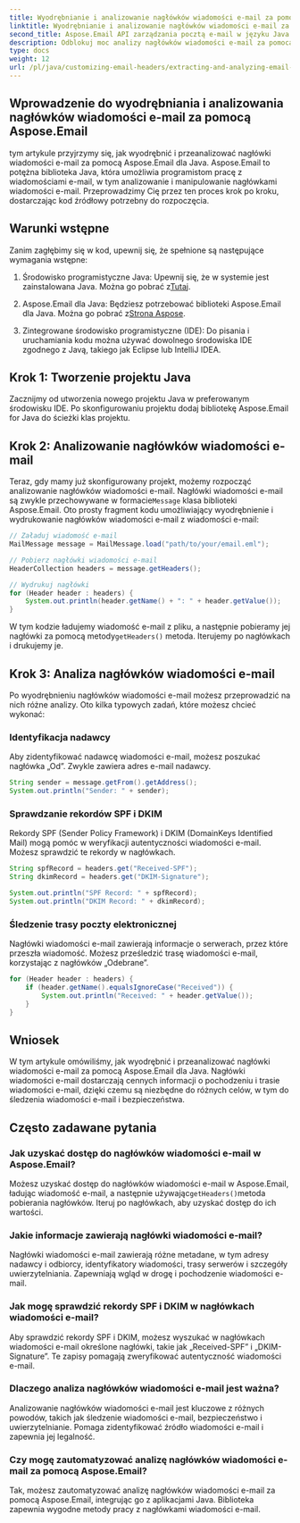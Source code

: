 ```yaml
---
title: Wyodrębnianie i analizowanie nagłówków wiadomości e-mail za pomocą Aspose.Email
linktitle: Wyodrębnianie i analizowanie nagłówków wiadomości e-mail za pomocą Aspose.Email
second_title: Aspose.Email API zarządzania pocztą e-mail w języku Java
description: Odblokuj moc analizy nagłówków wiadomości e-mail za pomocą Aspose.Email dla Java. Dowiedz się, jak wyodrębniać i analizować nagłówki wiadomości e-mail w celu lepszego śledzenia wiadomości e-mail i ich bezpieczeństwa.
type: docs
weight: 12
url: /pl/java/customizing-email-headers/extracting-and-analyzing-email-headers/
---
```


## Wprowadzenie do wyodrębniania i analizowania nagłówków wiadomości e-mail za pomocą Aspose.Email

tym artykule przyjrzymy się, jak wyodrębnić i przeanalizować nagłówki wiadomości e-mail za pomocą Aspose.Email dla Java. Aspose.Email to potężna biblioteka Java, która umożliwia programistom pracę z wiadomościami e-mail, w tym analizowanie i manipulowanie nagłówkami wiadomości e-mail. Przeprowadzimy Cię przez ten proces krok po kroku, dostarczając kod źródłowy potrzebny do rozpoczęcia.

## Warunki wstępne

Zanim zagłębimy się w kod, upewnij się, że spełnione są następujące wymagania wstępne:

1.  Środowisko programistyczne Java: Upewnij się, że w systemie jest zainstalowana Java. Można go pobrać z[Tutaj](https://www.oracle.com/java/technologies/javase-downloads.html).

2.  Aspose.Email dla Java: Będziesz potrzebować biblioteki Aspose.Email dla Java. Można go pobrać z[Strona Aspose](https://releases.aspose.com/email/java/).

3. Zintegrowane środowisko programistyczne (IDE): Do pisania i uruchamiania kodu można używać dowolnego środowiska IDE zgodnego z Javą, takiego jak Eclipse lub IntelliJ IDEA.

## Krok 1: Tworzenie projektu Java

Zacznijmy od utworzenia nowego projektu Java w preferowanym środowisku IDE. Po skonfigurowaniu projektu dodaj bibliotekę Aspose.Email for Java do ścieżki klas projektu.

## Krok 2: Analizowanie nagłówków wiadomości e-mail

 Teraz, gdy mamy już skonfigurowany projekt, możemy rozpocząć analizowanie nagłówków wiadomości e-mail. Nagłówki wiadomości e-mail są zwykle przechowywane w formacie`Message` klasa biblioteki Aspose.Email. Oto prosty fragment kodu umożliwiający wyodrębnienie i wydrukowanie nagłówków wiadomości e-mail z wiadomości e-mail:

```java
// Załaduj wiadomość e-mail
MailMessage message = MailMessage.load("path/to/your/email.eml");

// Pobierz nagłówki wiadomości e-mail
HeaderCollection headers = message.getHeaders();

// Wydrukuj nagłówki
for (Header header : headers) {
    System.out.println(header.getName() + ": " + header.getValue());
}
```

 W tym kodzie ładujemy wiadomość e-mail z pliku, a następnie pobieramy jej nagłówki za pomocą metody`getHeaders()` metoda. Iterujemy po nagłówkach i drukujemy je.

## Krok 3: Analiza nagłówków wiadomości e-mail

Po wyodrębnieniu nagłówków wiadomości e-mail możesz przeprowadzić na nich różne analizy. Oto kilka typowych zadań, które możesz chcieć wykonać:

### Identyfikacja nadawcy

Aby zidentyfikować nadawcę wiadomości e-mail, możesz poszukać nagłówka „Od”. Zwykle zawiera adres e-mail nadawcy.

```java
String sender = message.getFrom().getAddress();
System.out.println("Sender: " + sender);
```

### Sprawdzanie rekordów SPF i DKIM

Rekordy SPF (Sender Policy Framework) i DKIM (DomainKeys Identified Mail) mogą pomóc w weryfikacji autentyczności wiadomości e-mail. Możesz sprawdzić te rekordy w nagłówkach.

```java
String spfRecord = headers.get("Received-SPF");
String dkimRecord = headers.get("DKIM-Signature");

System.out.println("SPF Record: " + spfRecord);
System.out.println("DKIM Record: " + dkimRecord);
```

### Śledzenie trasy poczty elektronicznej

Nagłówki wiadomości e-mail zawierają informacje o serwerach, przez które przeszła wiadomość. Możesz prześledzić trasę wiadomości e-mail, korzystając z nagłówków „Odebrane”.

```java
for (Header header : headers) {
    if (header.getName().equalsIgnoreCase("Received")) {
        System.out.println("Received: " + header.getValue());
    }
}
```

## Wniosek

W tym artykule omówiliśmy, jak wyodrębnić i przeanalizować nagłówki wiadomości e-mail za pomocą Aspose.Email dla Java. Nagłówki wiadomości e-mail dostarczają cennych informacji o pochodzeniu i trasie wiadomości e-mail, dzięki czemu są niezbędne do różnych celów, w tym do śledzenia wiadomości e-mail i bezpieczeństwa.

## Często zadawane pytania

### Jak uzyskać dostęp do nagłówków wiadomości e-mail w Aspose.Email?

 Możesz uzyskać dostęp do nagłówków wiadomości e-mail w Aspose.Email, ładując wiadomość e-mail, a następnie używając`getHeaders()`metoda pobierania nagłówków. Iteruj po nagłówkach, aby uzyskać dostęp do ich wartości.

### Jakie informacje zawierają nagłówki wiadomości e-mail?

Nagłówki wiadomości e-mail zawierają różne metadane, w tym adresy nadawcy i odbiorcy, identyfikatory wiadomości, trasy serwerów i szczegóły uwierzytelniania. Zapewniają wgląd w drogę i pochodzenie wiadomości e-mail.

### Jak mogę sprawdzić rekordy SPF i DKIM w nagłówkach wiadomości e-mail?

Aby sprawdzić rekordy SPF i DKIM, możesz wyszukać w nagłówkach wiadomości e-mail określone nagłówki, takie jak „Received-SPF” i „DKIM-Signature”. Te zapisy pomagają zweryfikować autentyczność wiadomości e-mail.

### Dlaczego analiza nagłówków wiadomości e-mail jest ważna?

Analizowanie nagłówków wiadomości e-mail jest kluczowe z różnych powodów, takich jak śledzenie wiadomości e-mail, bezpieczeństwo i uwierzytelnianie. Pomaga zidentyfikować źródło wiadomości e-mail i zapewnia jej legalność.

### Czy mogę zautomatyzować analizę nagłówków wiadomości e-mail za pomocą Aspose.Email?

Tak, możesz zautomatyzować analizę nagłówków wiadomości e-mail za pomocą Aspose.Email, integrując go z aplikacjami Java. Biblioteka zapewnia wygodne metody pracy z nagłówkami wiadomości e-mail.